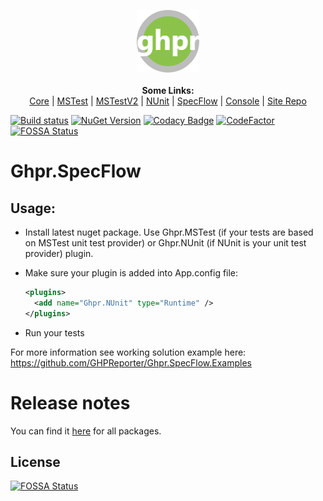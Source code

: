 <p align="center">
  <a href="https://ghpreporter.github.io/"><img src="https://github.com/GHPReporter/GHPReporter.github.io/blob/master/img/logo-small.png?raw=true" alt="Project icon"></a>
  <br><br>
  <b>Some Links:</b><br>
  <a href="https://github.com/GHPReporter/Ghpr.Core">Core</a> |
  <a href="https://github.com/GHPReporter/Ghpr.MSTest">MSTest</a> |
  <a href="https://github.com/GHPReporter/Ghpr.MSTestV2">MSTestV2</a> |
  <a href="https://github.com/GHPReporter/Ghpr.NUnit">NUnit</a> |
  <a href="https://github.com/GHPReporter/Ghpr.SpecFlow">SpecFlow</a> |
  <a href="https://github.com/GHPReporter/Ghpr.Console">Console</a> |
  <a href="https://github.com/GHPReporter/GHPReporter.github.io/">Site Repo</a>
</p>

[![Build status](https://ci.appveyor.com/api/projects/status/jtmugpb1axnpc97g?svg=true)](https://ci.appveyor.com/project/elv1s42/ghpr-specflow)
[![NuGet Version](https://img.shields.io/nuget/v/Ghpr.SpecFlowPlugin.svg)](https://www.nuget.org/packages/Ghpr.SpecFlowPlugin)
[![Codacy Badge](https://api.codacy.com/project/badge/Grade/a8d1af01424c4010b307bbb7257ff79f)](https://www.codacy.com/app/GHPReporter/Ghpr.SpecFlow?utm_source=github.com&amp;utm_medium=referral&amp;utm_content=GHPReporter/Ghpr.SpecFlow&amp;utm_campaign=Badge_Grade)
[![CodeFactor](https://www.codefactor.io/repository/github/ghpreporter/ghpr.specflow/badge)](https://www.codefactor.io/repository/github/ghpreporter/ghpr.specflow)
[![FOSSA Status](https://app.fossa.io/api/projects/git%2Bgithub.com%2FGHPReporter%2FGhpr.SpecFlow.svg?type=shield)](https://app.fossa.io/projects/git%2Bgithub.com%2FGHPReporter%2FGhpr.SpecFlow?ref=badge_shield)

# Ghpr.SpecFlow

## Usage:

 - Install latest nuget package. Use Ghpr.MSTest (if your tests are based on MSTest unit test provider) or Ghpr.NUnit (if NUnit is your unit test provider) plugin.
 - Make sure your plugin is added into App.config file:

    ```xml
    <plugins>
      <add name="Ghpr.NUnit" type="Runtime" />
    </plugins>
    ```
    
 - Run your tests
 
For more information see working solution example here: https://github.com/GHPReporter/Ghpr.SpecFlow.Examples

# Release notes

You can find it [here](https://github.com/GHPReporter/Ghpr.Core/blob/master/RELEASE_NOTES.md) for all packages.


## License
[![FOSSA Status](https://app.fossa.io/api/projects/git%2Bgithub.com%2FGHPReporter%2FGhpr.SpecFlow.svg?type=large)](https://app.fossa.io/projects/git%2Bgithub.com%2FGHPReporter%2FGhpr.SpecFlow?ref=badge_large)
